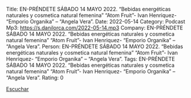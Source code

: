 Title: EN-PRÉNDETE SÁBADO 14 MAYO 2022. “Bebidas energéticas naturales y cosmetica natural femenina” “Atom Fruit”- Ivan Henriquez- “Emporio Organika” – “Angela Vera”.
Date: 2022-05-14
Category: Podcast
Mp3: https://s.danilorca.com/2022-05-14.mp3
Company: EN-PRÉNDETE SÁBADO 14 MAYO 2022. “Bebidas energéticas naturales y cosmetica natural femenina” “Atom Fruit”- Ivan Henriquez- “Emporio Organika” – “Angela Vera”.
Person: EN-PRÉNDETE SÁBADO 14 MAYO 2022. “Bebidas energéticas naturales y cosmetica natural femenina” “Atom Fruit”- Ivan Henriquez- “Emporio Organika” – “Angela Vera”.
Tags: EN-PRÉNDETE SÁBADO 14 MAYO 2022. “Bebidas energéticas naturales y cosmetica natural femenina” “Atom Fruit”- Ivan Henriquez- “Emporio Organika” – “Angela Vera”.
Rating: 0

<a href="https://s.danilorca.com/2022-05-14.mp3" type="audio/mpeg">
Escuchar
</a>
